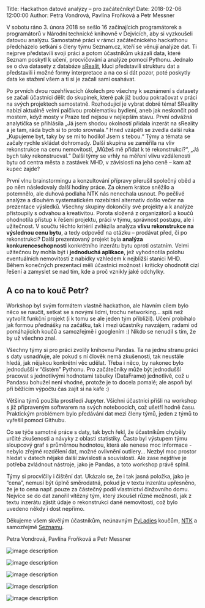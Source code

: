 Title: Hackathon datové analýzy – pro začátečníky!
Date: 2018-02-06 12:00:00
Author: Petra Vondrová, Pavlína Froňková a Petr Messner

V sobotu ráno 3. února 2018 se sešlo 16 začínajících programátorek a programátorů v Národní technické knihovně v Dejvicích, aby si vyzkoušeli datovou analýzu. Samostatné práci v rámci začátečnického hackathonu předcházelo setkání s členy týmu Seznam.cz, kteří se věnují analýze dat. Ti nejprve představili svoji práci a potom účastníkům ukázali data, které Seznam poskytl k učení, procvičování a analýze pomocí Pythonu. Jednalo se o dva datasety z databáze [sRealit](https://www.sreality.cz/), kluci představili strukturu dat a představili i možné formy interpretace a na co si dát pozor, poté poskytly data ke stažení všem a ti si je začali sami osahávat.

Po prvních dvou rozehřívacích úkolech pro všechny k seznámení s datasety se začali účastníci dělit do skupinek, které pak již budou pokračovat v práci na svých projektech samostatně. Rozhodující je vybrat dobré téma! SReality nabízí aktuálně velmi palčivou problematiku bydlení, aneb jak neskončit pod mostem, když mosty v Praze teď nejsou v nejlepším stavu. První odvážná analytička se přihlásila „Já jsem shodou okolností přidala inzerát na sReality a je tam, ráda bych si to proto srovnala.“ Hned vzápětí se zvedla další ruka „Kupujeme byt, taky by se mi to hodilo! Jsem s tebou.“ Týmy a témata se začaly rychle skládat dohromady. Další skupina se zaměřila na vliv rekonstrukce na cenu nemovitostí, „Můžeš mě přidat k té rekonstrukci?“, „Já bych taky rekonstruoval.“ Další týmy se vrhly na měření vlivu vzdálenosti bytu od centra města a zastávek MHD, v závislosti na jeho ceně – kam až kupec zajde?

První vlnu brainstormingu a konzultování přípravy přerušil společný oběd a po něm následovaly další hodiny práce. Za oknem krátce sněžilo a potemnělo, ale duhová podlaha NTK nás nenechala usnout. Po pečlivé analýze a dlouhém systematickém rozebírání alternativ došlo večer na prezentace výsledků. Všechny skupiny dokončily své projekty a k analýze přistoupily s odvahou a kreativitou. Porota složená z organizátorů a koučů ohodnotila přístup k řešení projektu, práci v týmu, správnost postupu, ale i užitečnost. V součtu těchto kritérií zvítězila analýza **vlivu rekonstrukce na výslednou cenu bytu**, a tedy odpověď na otázku – prodávat před, či po rekonstrukci? Další prezentovaný projekt byla **analýza konkurenceschopnosti** konkrétního inzerátu bytu oproti ostatním. Velmi užitečnou by mohla být i **jednoduchá aplikace**, jež vyhodnotila polohu eventuálních nemovitostí z nabídky vzhledem k nejbližší stanici MHD. Během konečných prezentací měli účastníci možnost i kriticky ohodnotit cizí řešení a zamyslet se nad tím, kde a proč vznikly jaké odchylky.

A co na to kouč Petr?
---------------------

Workshop byl svým formátem vlastně hackathon, ale hlavním cílem bylo něco se naučit, setkat se s novými lidmi, trochu networking… spíš než vytvořit funkční projekt (i k tomu se ale jeden tým přiblížil). Učení probíhalo jak formou přednášky na začátku, tak i mezi účastníky navzájem, radami od pomáhajících koučů a samozřejmě i googlením :) Nikdo se nenudil s tím, že by už všechno znal.

Všechny týmy si pro práci zvolily knihovnu Pandas. Ta na jednu stranu práci s daty usnadňuje, ale pokud s ní člověk nemá zkušenosti, tak neustále hledá, jak nějakou konkrétní věc udělat. Třeba i něco, by nakonec bylo jednodušší v “čistém” Pythonu. Pro začátečníky může být jednodušší pracovat s jednotlivými hodnotami tabulky (DataFrame) jednotlivě, což u Pandasu bohužel není vhodné, protože je to docela pomalé; ale aspoň byl při běžícím výpočtu čas zajít si na kafe :)

Většina týmů použila prostředí Jupyter. Všichni účastníci přišli na workshop s již připraveným softwarem na svých noteboocích, což ušetří hodně času. Praktickým problémem bylo předávání dat mezi členy týmů, jeden z týmů to vyřešil pomocí Githubu.

Co se týče samotné práce s daty, tak bych řekl, že účastníkům chyběly určité zkušenosti a návyky z oblasti statistiky. Často byl výstupem týmu sloupcový graf s průměrnou hodnotou, která ale nenese moc informace - nebylo zřejmé rozdělení dat, možné ovlivnění outliery... Nezbyl moc prostor hledat v datech nějaké další závislosti a souvislosti. Ale zase nejdříve je potřeba zvládnout nástroje, jako je Pandas, a toto workshop právě splnil.

Týmy si procvičily i čištění dat. Ukázalo se, že i tak jasná položka, jako je “cena”, nemusí být úplně směrodatná, pokud je v textu inzerátu upřesněno, že je to cena např. pouze za částečný podíl vlastnictví činžovního domu. Nejvíce se do dat zanořil vítězný tým, který zkoušel různé možnosti, jak z textu inzerátu zjistit údaje o rekonstrukci dané nemovitosti, což bylo uvedeno někdy i dost nepřímo.

Děkujeme všem skvělým účastníkům, neúnavným [PyLadies](http://pyladies.cz) koučům, [NTK](https://www.techlib.cz/cs/) a samozřejmě [Seznamu](https://vyvojari.seznam.cz/).


Petra Vondrová, Pavlína Froňková a Petr Messner

![image description]({filename}/images/img_1505.jpg)

![image description]({filename}/images/img_1518.jpg)

![image description]({filename}/images/img_1507.jpg)

![image description]({filename}/images/img_1513.jpg)

![image description]({filename}/images/img_1508.jpg)
